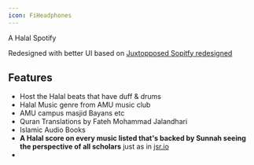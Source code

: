 ```yaml
---
icon: FiHeadphones
---
```

A Halal Spotify

Redesigned with better UI based on [Juxtopposed Sopitfy redesigned](https://www.youtube.com/watch?v=suhEIUapSJQ)

## Features
- Host the Halal beats that have duff & drums
- Halal Music genre from AMU music club 
- AMU campus masjid Bayans etc
- Quran Translations by Fateh Mohammad Jalandhari 
- Islamic Audio Books
- **A Halal score on every music listed that's backed by Sunnah seeing the perspective of all scholars** just as in [jsr.io](https://jsr.io)
- 